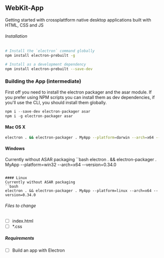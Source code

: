 ## WebKit-App
Getting started with crossplattform native desktop applications built with HTML, CSS and JS

###### Installation
```bash
# Install the `electron` command globally
npm install electron-prebuilt -g

# Install as a development dependency
npm install electron-prebuilt --save-dev
```

### Building the App (intermediate)

First off you need to install the electron packager and the asar module. If you prefer
using NPM scripts you can install them as dev dependencies, if you'll use the CLI,
you should install them globally.

```js
npm i --save-dev electron-packager asar
npm i -g electron-packager asar
```

#### Mac OS X

```bash
electron . && electron-packager . MyApp --platform=darwin --arch=x64 --version=0.34.0 && asar pack MyApp-darwin-x64/MyApp.app/Contents/Resources/app MyApp-darwin-x64/MyApp.app/Contents/Resources/app.asar && rm -rf MyApp-darwin-x64/MyApp.app/Contents/Resources/app
```

#### Windows
Currently without ASAR packaging
``bash
electron . && electron-packager . MyApp --platform=win32 --arch=x64 --version=0.34.0
```

#### Linux
Currently without ASAR packaging
``bash
electron . && electron-packager . MyApp --platform=linux --arch=x64 --version=0.34.0
```

###### Files to change
- [ ] index.html
- [ ] \*.css

##### Requirements
- [ ] Build an app with Electron
